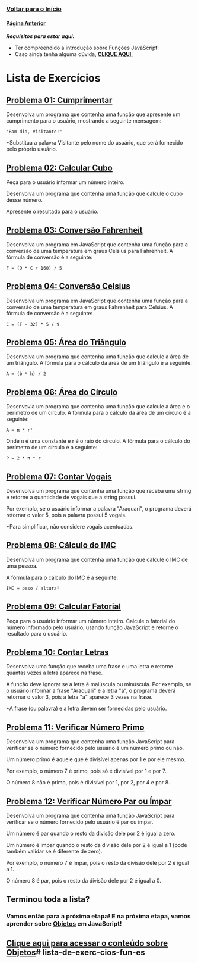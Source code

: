 ### [**Voltar para o Início**](../../README.md)

#### [**Página Anterior**](../README.md)

***Requisitos para estar aqui:***
- Ter compreendido a introdução sobre Funções JavaScript!
- Caso ainda tenha alguma dúvida, [**CLIQUE AQUI**.](../README.md)

# Lista de Exercícios

## <u>[**Problema 01: Cumprimentar**](01_cumprimentar.html)</u>
Desenvolva um programa que contenha uma função que apresente um cumprimento para o usuário, mostrando a seguinte mensagem:

    "Bom dia, Visitante!"

*Substitua a palavra Visitante pelo nome do usuário, que será fornecido pelo próprio usuário.

## <u>[**Problema 02: Calcular Cubo**](02_calcularCubo.html)</u>
Peça para o usuário informar um número inteiro.

Desenvolva um programa que contenha uma função que calcule o cubo desse número.

Apresente o resultado para o usuário.

## <u>[**Problema 03: Conversão Fahrenheit**](03_conversaoFahrenheit.html)</u>
Desenvolva um programa em JavaScript que contenha uma função para a conversão de uma temperatura em graus Celsius para Fahrenheit. A fórmula de conversão é a seguinte:
    
    F = (9 * C + 160) / 5

## <u>[**Problema 04: Conversão Celsius**](04_conversaoCelsius.html)</u>
Desenvolva um programa em JavaScript que contenha uma função para a conversão de uma temperatura em graus Fahrenheit para Celsius. A fórmula de conversão é a seguinte:
    
    C = (F - 32) * 5 / 9

## <u>[**Problema 05: Área do Triângulo**](05_areaTriangulo.html)</u>
 Desenvolva um programa que contenha uma função que calcule a área de um triângulo. A fórmula para o cálculo da área de um triângulo é a seguinte:
    
    A = (b * h) / 2

## <u>[**Problema 06: Área do Círculo**](06_calculoCirculo.html)</u>
Desenvovla um programa que contenha uma função que calcule a área e o perímetro de um círculo. A fórmula para o cálculo da área de um círculo é a seguinte:

    A = π * r²

Onde π é uma constante e r é o raio do círculo. A fórmula para o cálculo do perímetro de um círculo é a seguinte:

    P = 2 * π * r

## <u>[**Problema 07: Contar Vogais**](07_contarVogais.html)</u>
Desenvolva um programa que contenha uma função que receba uma string e retorne a quantidade de vogais que a string possui.

Por exemplo, se o usuário informar a palavra "Araquari", o programa deverá retornar o valor 5, pois a palavra possui 5 vogais.

*Para simplificar, não considere vogais acentuadas.

## <u>[**Problema 08: Cálculo do IMC**](08_IMC.html)</u>
Desenvolva um programa que contenha uma função que calcule o IMC de uma pessoa.

A fórmula para o cálculo do IMC é a seguinte:
    
    IMC = peso / altura²

## <u>[**Problema 09: Calcular Fatorial**](09_fatorial.html)</u>
Peça para o usuário informar um número inteiro. Calcule o fatorial do número informado pelo usuário, usando função JavaScript e retorne o resultado para o usuário.

## <u>[**Problema 10: Contar Letras**](10_contarLetra.html)</u>
Desenvolva uma função que receba uma frase e uma letra e retorne quantas vezes a letra aparece na frase. 

A função deve ignorar se a letra é maiúscula ou minúscula. Por exemplo, se o usuário informar a frase "Araquari" e a letra "a", o programa deverá retornar o valor 3, pois a letra "a" aparece 3 vezes na frase.

*A frase (ou palavra) e a letra devem ser fornecidas pelo usuário.

## <u>[**Problema 11: Verificar Número Primo**](11_verificaPrimo.html)</u>
Desenvolva um programa que contenha uma função JavaScript para verificar se o número fornecido pelo usuário é um número primo ou não.

Um número primo é aquele que é divisível apenas por 1 e por ele mesmo.

Por exemplo, o número 7 é primo, pois só é divisível por 1 e por 7.

O número 8 não é primo, pois é divisível por 1, por 2, por 4 e por 8.

## <u>[**Problema 12: Verificar Número Par ou Ímpar**](12_verificaParImpar.html)</u>
Desenvolva um programa que contenha uma função JavaScript para verificar se o número fornecido pelo usuário é par ou ímpar.

Um número é par quando o resto da divisão dele por 2 é igual a zero.

Um número é ímpar quando o resto da divisão dele por 2 é igual a 1 (pode também validar se é diferente de zero).

Por exemplo, o número 7 é ímpar, pois o resto da divisão dele por 2 é igual a 1.

O número 8 é par, pois o resto da divisão dele por 2 é igual a 0.

## Terminou toda a lista?

### Vamos então para a próxima etapa! E na próxima etapa, vamos aprender sobre <u>**Objetos**</u> em JavaScript!

## [Clique aqui para acessar o conteúdo sobre Objetos](../../07_objetos/README.md)#   l i s t a - d e - e x e r c - c i o s - f u n - e s  
 